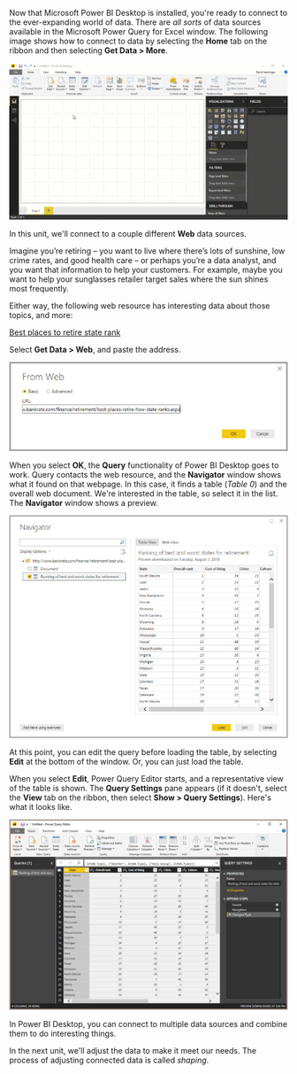 Now that Microsoft Power BI Desktop is installed, you're ready to connect to the ever-expanding world of data. There are *all sorts* of data sources available in the Microsoft Power Query for Excel window. The following image shows how to connect to data by selecting the **Home** tab on the ribbon and then selecting **Get Data \> More**.

![Get data](../media/TC-DesktopIntro.gif)

In this unit, we'll connect to a couple different **Web** data sources.

Imagine you’re retiring – you want to live where there’s lots of sunshine, low crime rates, and good health care – or perhaps you’re a data analyst, and you want that information to help your customers. For example, maybe you want to help your sunglasses retailer target sales where the sun shines most frequently.

Either way, the following web resource has interesting data about those topics, and more:

<a href="https://go.microsoft.com/fwlink/?linkid=2050811" target="_blank">Best places to retire state rank</a>  


Select **Get Data \> Web**, and paste the address.

![Connect to web data](../media/pbid-getdata_01.jpg)

When you select **OK**, the **Query** functionality of Power BI Desktop goes to work. Query contacts the web resource, and the **Navigator** window shows what it found on that webpage. In this case, it finds a table (*Table 0*) and the overall web document. We're interested in the table, so select it in the list. The **Navigator** window shows a preview.

![The Navigator window](../media/pbid-getdata_02.jpg)

At this point, you can edit the query before loading the table, by selecting **Edit** at the bottom of the window. Or, you can just load the table.

When you select **Edit**, Power Query Editor starts, and a representative view of the table is shown. The **Query Settings** pane appears (if it doesn't, select the **View** tab on the ribbon, then select **Show \> Query Settings**). Here's what it looks like.

![Power Query Editor window](../media/pbid-getdata_03.jpg)

In Power BI Desktop, you can connect to multiple data sources and combine them to do interesting things. 

In the next unit, we'll adjust the data to make it meet our needs. The process of adjusting connected data is called *shaping*.